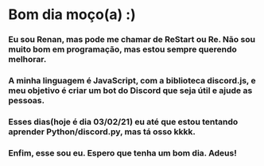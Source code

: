 # Bom dia moço(a) :)

### Eu sou Renan, mas pode me chamar de ReStart ou Re. Não sou muito bom em programação, mas estou sempre querendo melhorar.
### A minha linguagem é JavaScript, com a biblioteca discord.js, e meu objetivo é criar um bot do Discord que seja útil e ajude as pessoas.
### Esses dias(hoje é dia 03/02/21) eu até que estou tentando aprender Python/discord.py, mas tá osso kkkk.
### Enfim, esse sou eu. Espero que tenha um bom dia. Adeus!
